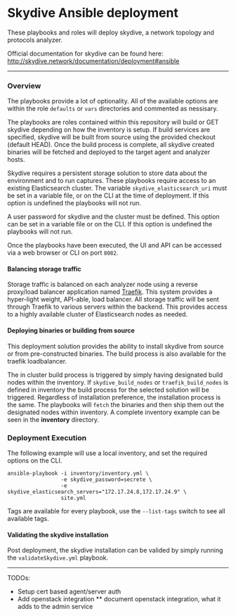 # Skydive Ansible deployment

These playbooks and roles will deploy skydive, a network
topology and protocols analyzer.

Official documentation for skydive can be found here:
http://skydive.network/documentation/deployment#ansible

----

### Overview

The playbooks provide a lot of optionality. All of the
available options are within the role `defaults` or
`vars` directories and commented as nessisary.

The playbooks are roles contained within this repository
will build or GET skydive depending on how the inventory
is setup. If build services are specified, skydive will
be built from source using the provided checkout
(default HEAD). Once the build process is complete, all
skydive created binaries will be fetched and deployed to
the target agent and analyzer hosts.

Skydive requires a persistent storage solution to store
data about the environment and to run captures. These
playbooks require access to an existing Elasticsearch
cluster. The variable `skydive_elasticsearch_uri` must be
set in a variable file, or on the CLI at the time of
deployment. If this option is undefined the playbooks
will not run.

A user password for skydive and the cluster must be
defined. This option can be set in a variable file or
on the CLI. If this option is undefined the playbooks
will not run.

Once the playbooks have been executed, the UI and API
can be accessed via a web browser or CLI on port `8082`.

#### Balancing storage traffic

Storage traffic is balanced on each analyzer node using
a reverse proxy/load balancer application named
[Traefik](https://docs.traefik.io). This system
provides a hyper-light weight, API-able, load balancer.
All storage traffic will be sent through Traefik to
various servers within the backend. This provides access
to a highly available cluster of Elasticsearch nodes as
needed.

#### Deploying binaries or building from source

This deployment solution provides the ability to install
skydive from source or from pre-constructed binaries. The
build process is also available for the traefik loadbalancer.

The in cluster build process is triggered by simply having
designated build nodes within the inventory. If
`skydive_build_nodes` or `traefik_build_nodes` is defined in
inventory the build process for the selected solution will
be triggered. Regardless of installation preference, the
installation process is the same. The playbooks will `fetch`
the binaries and then ship them out the designated nodes
within inventory. A complete inventory example can be seen
in the **inventory** directory.

### Deployment Execution

The following example will use a local inventory, and
set the required options on the CLI.

``` shell
ansible-playbook -i inventory/inventory.yml \
                 -e skydive_password=secrete \
                 -e skydive_elasticsearch_servers="172.17.24.8,172.17.24.9" \
                 site.yml
```

Tags are available for every playbook, use the `--list-tags`
switch to see all available tags.


#### Validating the skydive installation

Post deployment, the skydive installation can be valided by
simply running the `validateSkydive.yml` playbook.

----

TODOs:
* Setup cert based agent/server auth
* Add openstack integration
** document openstack integration, what it adds to the admin service

